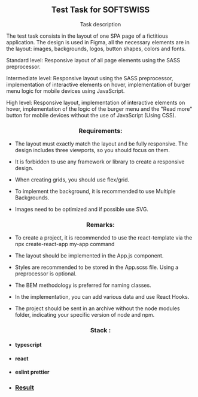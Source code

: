 <p align="center">
    <h2 align="center">Test Task for SOFTSWISS</h2>
</p>

<p align="center">
    Task description
</p>

<p> The test task consists in the layout of one SPA page of a fictitious application. The design is used in Figma, all the necessary elements are in the layout: images, backgrounds, logos, button shapes, colors and fonts.

Standard level: Responsive layout of all page elements using the SASS preprocessor.

Intermediate level: Responsive layout using the SASS preprocessor, implementation of interactive elements on hover, implementation of burger menu logic for mobile devices using JavaScript.

High level: Responsive layout, implementation of interactive elements on hover, implementation of the logic of the burger menu and the "Read more" button for mobile devices without the use of JavaScript (Using CSS).
</p>

<p align="center">
    <h3 align="center">Requirements:</h3>
</p>
<p> 

- The layout must exactly match the layout and be fully responsive. The design includes three viewports, so you should focus on them.

- It is forbidden to use any framework or library to create a responsive design.

- When creating grids, you should use flex/grid.

- To implement the background, it is recommended to use Multiple Backgrounds.

- Images need to be optimized and if possible use SVG.
</p>

<p align="center">
<h3 align="center">Remarks:</h3>
</p>
<p>

- To create a project, it is recommended to use the react-template via the npx create-react-app my-app command

- The layout should be implemented in the App.js component.

- Styles are recommended to be stored in the App.scss file. Using a preprocessor is optional.

- The BEM methodology is preferred for naming classes.

- In the implementation, you can add various data and use React Hooks.

- The project should be sent in an archive without the node modules folder, indicating your specific version of node and npm.</p>

<p align="center">
    <h3 align="center">Stack :</h3>
</p>

- #### typescript
- #### react
- #### eslint prettier

- ### [Result](https://dzmitryyesis.github.io/softswiss-test)
